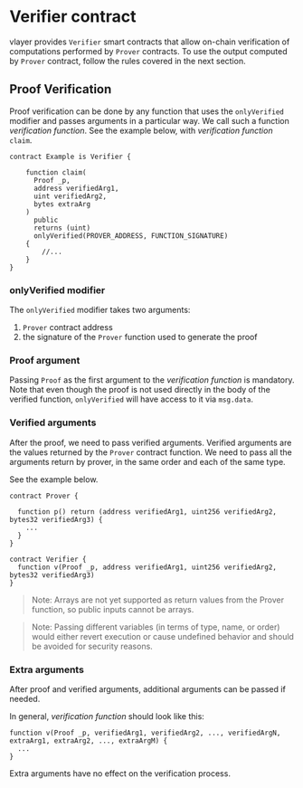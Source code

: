 # Verifier contract
vlayer provides `Verifier` smart contracts that allow on-chain verification of computations performed by `Prover` contracts. To use the output computed by `Prover` contract, follow the rules covered in the next section.

## Proof Verification 
Proof verification can be done by any function that uses the `onlyVerified` modifier and passes arguments in a particular way. We call such a function *verification function*. See the example below, with *verification function* `claim`.

```solidity
contract Example is Verifier {

    function claim(
      Proof _p, 
      address verifiedArg1, 
      uint verifiedArg2, 
      bytes extraArg
    ) 
      public 
      returns (uint)
      onlyVerified(PROVER_ADDRESS, FUNCTION_SIGNATURE) 
    {
        //...
    }
}
```

### onlyVerified modifier
The `onlyVerified` modifier takes two arguments:
1. `Prover` contract address 
2. the signature of the `Prover` function used to generate the proof

### Proof argument
Passing `Proof` as the first argument to the *verification function* is mandatory. Note that even though the proof is not used directly in the body of the verified function, `onlyVerified` will have access to it via `msg.data`.

### Verified arguments
After the proof, we need to pass verified arguments. Verified arguments are the values returned by the `Prover` contract function. We need to pass all the arguments return by prover, in the same order and each of the same type.

See the example below.

```solidity
contract Prover {

  function p() return (address verifiedArg1, uint256 verifiedArg2, bytes32 verifiedArg3) {
    ...
  }
}

contract Verifier {
  function v(Proof _p, address verifiedArg1, uint256 verifiedArg2, bytes32 verifiedArg3) 
}

```

> Note: Arrays are not yet supported as return values from the Prover function, so public inputs cannot be arrays. 

> Note: Passing different variables (in terms of type, name, or order) would either revert execution or cause undefined behavior and should be avoided for security reasons.


### Extra arguments
After proof and verified arguments, additional arguments can be passed if needed.

In general, *verification function* should look like this:
```solidity
function v(Proof _p, verifiedArg1, verifiedArg2, ..., verifiedArgN, extraArg1, extraArg2, ..., extraArgM) {
  ...
}
```

Extra arguments have no effect on the verification process.